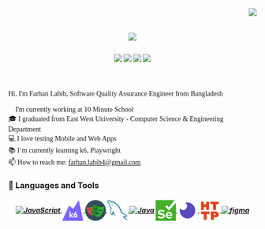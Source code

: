 <img align="right" src="https://visitor-badge.laobi.icu/badge?page_id=farhanlabib.farhanlabib">

<h1 align="center">
  <a href="https://git.io/typing-svg">
    <img src="https://readme-typing-svg.herokuapp.com/?lines=Hello,+There!+👋;This+is+Farhan+Labib..;Nice+to+meet+you!&center=true&size=30">
  </a>
</h1>

<!-- Social icons section -->
<!-- <h5 align="center">
  <code>
    <a href="https://www.linkedin.com/in/farhan-labib/" title="LinkedIn Profile"><img width="22" height="22" src="images/linkedin.svg"> LinkedIn</a></code>
  <code><a href="https://medium.com/@farhan-labib" title="Medium"><img width="22" height="22" src="images/medium.png"> Medium</a></code>
  <code><a href="https://twitter.com/farhan_labib4" title="Twitter Profile"><img width="22" height="22" src="images/twitter.png"> Twitter</a></code>
  <code><a href="https://www.hackerrank.com/farhan_labib4" title="HackerRank Profile"><img width="22" height="22" src="images/hackerrank.png"> HackerRank</a></code>
</h5> -->
<h5 align="center">
  <a href="https://www.linkedin.com/in/farhan-labib/" title="LinkedIn Profile"><img src="https://img.shields.io/badge/LinkedIn-0A66C2.svg?style=for-the-badge&logo=LinkedIn&logoColor=white"></a>
  <a href="https://medium.com/@farhan-labib" title="Medium"><img src="https://img.shields.io/badge/Medium-000000.svg?style=for-the-badge&logo=Medium&logoColor=white"></a>
  <a href="https://twitter.com/farhan_labib4" title="Twitter Profile"><img src="https://img.shields.io/badge/Twitter-1DA1F2.svg?style=for-the-badge&logo=Twitter&logoColor=white"></a>
  <a href="https://www.hackerrank.com/farhan_labib4" title="HackerRank Profile"><img src="https://img.shields.io/badge/HackerRank-00EA64.svg?style=for-the-badge&logo=HackerRank&logoColor=white"></a>
</h5>


<br>

<p align="left" style="font-family:Jetbrains Mono">
  Hi, I'm Farhan Labib, Software Quality Assurance Engineer from Bangladesh
  <br>
  <br>
  🔬 I'm currently working at 10 Minute School
  <br>
  🎓 I graduated from East West University - Computer Science & Engineering Department
  <br>
  💻 I love testing Mobile and Web Apps
  <br>
  📚 I’m currently learning k6, Playwright
  <br>
  📫 How to reach me: <a href="mailto: farhan.labib4@gmail.com">farhan.labib4@gmail.com</a>
</p>

### 🔨 Languages and Tools
<h5 align="center">
<a href="https://developer.mozilla.org/en-US/docs/Web/JavaScript" target="_blank"> <img align="center" alt="JavaScript" height ="42px"  src="https://raw.githubusercontent.com/rahul-jha98/github_readme_icons/main/language_and_tools/square/javascript/javascript.svg"> </a>
<a href="https://k6.io/" target="_blank"> <img src="images/k6.svg.png" align="center" alt="k6" height='42px'/> </a>
<a href="https://playwright.dev/" target="_blank"> <img src="images/playwright.png" align="center" alt="playwright" height='42px'/> </a>
<a href="https://www.mysql.com/" target="_blank"> <img src="images/mysql.png" align="center" alt="mysql" height='42px'/> </a>
<a href="https://www.java.com" target="_blank"><img align="center" alt="Java" height ="42px" src="https://raw.githubusercontent.com/rahul-jha98/github_readme_icons/main/language_and_tools/square/java/java.svg"></a>
<a href="https://www.selenium.dev/" target="_blank"> <img src="images/selenium.png" align="center" alt="selenium" height='42px'/> </a>
<a href="https://insomnia.rest/" target="_blank"> <img src="images/insomnia.png" align="center" alt="insomnia" height='42px'/> </a>
<a href="https://httptoolkit.com/" target="_blank"> <img src="images/httptoolkit.webp" align="center" alt="httptoolkit" height='42px'/> </a>
<a href="https://www.figma.com/" target="_blank"> <img src="https://raw.githubusercontent.com/rahul-jha98/github_readme_icons/main/language_and_tools/square/figma/figma.svg" align="center" alt="figma" height='42px'/> </a>

</h5>




<!--
**farhanlabib/farhanlabib** is a ✨ _special_ ✨ repository because its `README.md` (this file) appears on your GitHub profile.

Here are some ideas to get you started:

- 🔭 I’m currently working on ...
- 🌱 I’m currently learning ...
- 👯 I’m looking to collaborate on ...
- 🤔 I’m looking for help with ...
- 💬 Ask me about ...
- 📫 How to reach me: ...
- 😄 Pronouns: ...
- ⚡ Fun fact: ...
-->
